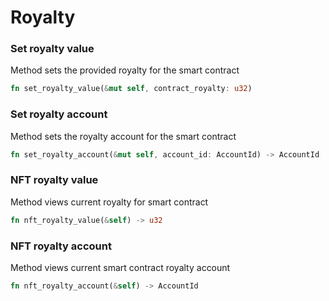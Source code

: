 # Royalty

### Set royalty value

Method sets the provided royalty for the smart contract

```rust
fn set_royalty_value(&mut self, contract_royalty: u32)
```

### Set royalty account

Method sets the royalty account for the smart contract

```rust
fn set_royalty_account(&mut self, account_id: AccountId) -> AccountId
```

### NFT royalty value

Method views current royalty for smart contract

```rust
fn nft_royalty_value(&self) -> u32
```

### NFT royalty account

Method views current smart contract royalty account

```rust
fn nft_royalty_account(&self) -> AccountId
```
